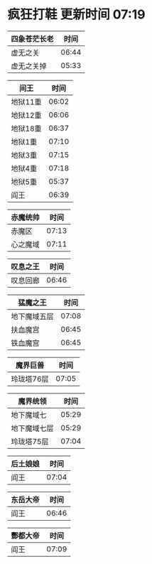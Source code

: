 # 疯狂打鞋 更新时间 07:19

| 四象苍茫长老   | 时间    |
|--------|-------|
| 虚无之关 | 06:44 |
| 虚无之关掉 | 05:33 |

| 间王   | 时间    |
|--------|-------|
| 地狱11重 | 06:02 |
| 地狱12重 | 06:06 |
| 地狱18重 | 06:37 |
| 地狱1重 | 07:10 |
| 地狱3重 | 07:15 |
| 地狱4重 | 07:18 |
| 地狱5重 | 05:37 |
| 阎王 | 06:39 |

| 赤魔统帅   | 时间    |
|--------|-------|
| 赤魔区 | 07:13 |
| 心之魔域 | 07:11 |

| 叹息之王   | 时间    |
|--------|-------|
| 叹息回廊 | 06:46 |

| 猛魔之王   | 时间    |
|--------|-------|
| 地下魔域五层 | 07:08 |
| 扶血魔宫 | 06:45 |
| 铁血魔宫 | 06:45 |

| 魔界巨兽   | 时间    |
|--------|-------|
| 玲珑塔76层 | 07:05 |

| 魔界统领   | 时间    |
|--------|-------|
| 地下魔域七 | 05:29 |
| 地下魔域七层 | 05:29 |
| 玲珑塔75层 | 07:04 |

| 后土娘娘   | 时间    |
|--------|-------|
| 阎王 | 07:04 |

| 东岳大帝   | 时间    |
|--------|-------|
| 阎王 | 06:46 |

| 酆都大帝   | 时间    |
|--------|-------|
| 阎王 | 07:09 |